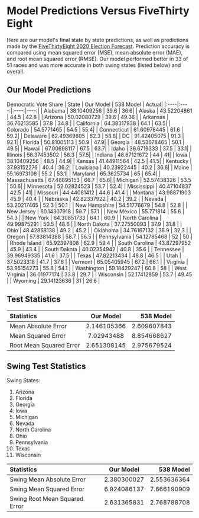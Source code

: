 # Model Predictions Versus FiveThirty Eight

Here are our model's final state by state predictions, as well as predictions made by the [FiveThirtyEight 2020 Election Forecast](https://projects.fivethirtyeight.com/2020-election-forecast/). Prediction accuracy is compared using mean squared error (MSE), mean absolute error (MAE), and root mean squared error (RMSE). Our model performed better in 33 of 51 races and was more accurate in both swing states (listed below) and overall.

## Our Model Predictions

Democratic Vote Share
| State | Our Model | 538 Model | Actual|
|:----|:----:|:----:|----:|
| Alabama | 38.10409256 | 39.6 | 36.6|
| Alaska | 43.52204861 | 44.5 | 42.8 |
| Arizona | 50.02080729 | 39.6 | 49.36 |
| Arkansas | 36.76213585 | 37.8 | 34.8 |
| California | 64.38317938 | 64.1 | 63.5|
| Colorado | 54.5771465 | 54.5 | 55.4|
| Connecticut | 61.60976445 | 61.6 | 59.2|
| Delaware | 62.49369605 | 62.3 | 58.8|
| DC | 91.42405075 | 91.3 | 92.1|
| Florida | 50.81005113 | 50.9 | 47.9|
| Georgia | 48.53678465 | 50.1 | 49.5|
| Hawaii | 67.00698117 | 67.5 | 63.7|
| Idaho | 36.6719333 | 37.5 | 33.1|
| Illinois | 58.37453502 | 58.3 | 57.5|
| Indiana | 48.67121672 | 44 | 41|
| Iowa | 38.10409256 | 48.5 | 44.9|
| Kansas | 41.44911564 | 42.5 | 41.5|
| Kentucky | 37.93152276 | 40.4 | 36.2|
| Louisiana | 40.23922445 | 40.2 | 36.6|
| Maine | 55.16973108 | 55.2 | 53.1|
| Maryland | 65.3625734 | 65 | 65.4|
| Massachusetts | 67.48895153 | 66.7 | 65.6|
| Michigan | 52.57438326 | 53.5 | 50.6|
| Minnesota | 52.02824523 | 53.7 | 52.4|
| Mississippi | 40.47104837 | 42.5 | 41|
| Missouri | 44.44081412 | 44.6 | 41.4 |
| Montana | 43.98871903 | 45.9 | 40.4 |
| Nebraska | 42.82337922 | 40.2 | 39.2 |
| Nevada | 53.20217465 | 52.3 | 50.1 |
| New Hampshire | 54.51776679 | 54.8 | 52.8 |
| New Jersey | 60.14307918 | 59.7 | 57.1 |
| New Mexico | 55.771814 | 55.6 | 54.3 |
| New York | 64.30851733 | 64.1 | 60.9 |
| North Carolina | 49.99875291 | 50.5 | 48.6 |
| North Dakota | 37.27550093 | 37.9 | 31.8 |
| Ohio | 48.42858138 | 49.2 | 45.2 |
| Oklahoma | 34.76167132 | 36.9 | 32.3 |
| Oregon | 57.83814388 | 58.7 | 56.5 |
| Pennsylvania | 54.12785468 | 52 | 50 |
| Rhode Island | 65.92397808 | 62.9 | 59.4 |
| South Carolina | 43.87297952 | 45.9 | 43.4 |
| South Dakota | 40.02354942 | 40.8 | 35.6 |
| Tennessee | 39.96949335 | 41.6 | 37.5 |
| Texas | 47.82213434 | 48.8 | 46.5 |
| Utah | 37.5023318 | 41.7 | 37.6 |
| Vermont | 65.05405945 | 67.2 | 66.1 |
| Virginia | 53.95154273 | 55.8 | 54.1 |
| Washington | 59.18429247 | 60.8 | 58 |
| West Virginia | 36.01977174 | 33.8 | 29.7 |
| Wisconsin | 52.17412859 | 53.7 | 49.45 |
| Wyoming | 29.14123636 | 31 | 26.6 |



## Test Statistics

| Statistics | Our Model | 538 Model |
|:----|:----:|----:|
| Mean Absolute Error | 2.146105366 | 2.609607843 |
| Mean Squared Error | 7.02943488 | 8.854668627 |
| Root Mean Squared Error | 2.651308145 | 2.975679524 |

## Swing Test Statistics

Swing States:
1. Arizona
2. Florida
3. Georgia
4. Iowa
5. Michigan
6. Nevada
7. North Carolina
8. Ohio
9. Pennsylvania
10. Texas
11. Wisconsin

| Statistics | Our Model | 538 Model |
|:----|:----:|----:|
| Swing Mean Absolute Error | 2.380300027 | 2.553636364 |
| Swing Mean Squared Error | 6.924086137 | 7.666190909 |
| Swing Root Mean Squared Error | 2.631365831 | 2.768788708 |
